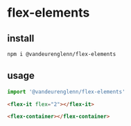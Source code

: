# flex-elements

## install
```sh
npm i @vandeurenglenn/flex-elements
``` 

## usage
```js
import '@vandeurenglenn/flex-elements'
```

```html
<flex-it flex="2"></flex-it>

<flex-container></flex-container>
```
